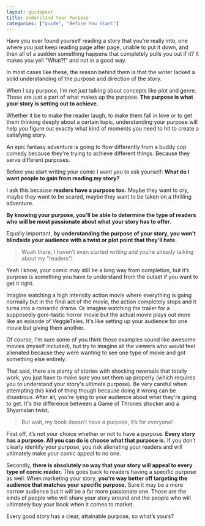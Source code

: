 ```yaml
---
layout: guidepost
title: Understand Your Purpose
categories: ["guide", "Before You Start"]
---
```


Have you ever found yourself reading a story that you're really into, one where you just keep reading page after page, unable to put it down, and then all of a sudden something happens that completely pulls you out if it? It makes you yell "What?!" and not in a good way.

In most cases like these, the reason behind them is that the writer lacked a solid understanding of the purpose and direction of the story.

When I say purpose, I’m not just talking about concepts like plot and genre. Those are just a part of what makes up the purpose. **The purpose is what your story is setting out to achieve.**

Whether it be to make the reader laugh, to make them fall in love or to get them thinking deeply about a certain topic, understanding your purpose will help you figure out exactly what kind of moments you need to hit to create a satisfying story.

An epic fantasy adventure is going to flow differently from a buddy cop comedy because they're trying to achieve different things. Because they serve different purposes.

Before you start writing your comic I want you to ask yourself: **What do I want people to gain from reading my story?**

I ask this because **readers have a purpose too.** Maybe they want to cry, maybe they want to be scared, maybe they want to be taken on a thrilling adventure.

**By knowing your purpose, you’ll be able to determine the type of readers who will be most passionate about what your story has to offer**.

Equally important, **by understanding the purpose of your story, you won't blindside your audience with a twist or plot point that they'll hate.**

> Woah there, I haven’t even started writing and you’re already talking about my "readers"!

Yeah I know, your comic may still be a long way from completion, but it’s purpose is something you have to understand from the outset if you want to get it right.

Imagine watching a high intensity action movie where everything is going normally but in the final act of the movie, the action completely stops and it turns into a romantic drama. Or imagine watching the trailer for a supposedly gore-tastic horror movie but the actual movie plays out more like an episode of VeggieTales. It's like setting up your audience for one movie but giving them another.

Of course, I'm sure some of you think those examples sound like awesome movies (myself included), but try to imagine all the viewers who would feel alienated because they were wanting to see one type of movie and got something else entirely.

That said, there are plenty of stories with shocking reversals that totally work, you just have to make sure you set them up properly (which requires you to understand your story's ultimate purpose). Be very careful when attempting this kind of thing though because doing it wrong can be disastrous. After all, you're lying to your audience about what they're going to get. It's the difference between a Game of Thrones shocker and a Shyamalan twist.

> But wait, my book doesn’t have a purpose, it’s for everyone!

First off, it’s not your choice whether or not to have a purpose. **Every story has a purpose. All you can do is choose what that purpose is.** If you don’t clearly identify your purpose, you risk alienating your readers and will ultimately make your comic appeal to no one.

Secondly, **there is absolutely no way that your story will appeal to every type of comic reader.** This goes back to readers having a specific purpose as well. When marketing your story, **you’re way better off targeting the audience that matches your specific purpose.** Sure it may be a more narrow audience but it will be a far more passionate one. Those are the kinds of people who will share your story around and the people who will ultimately buy your book when it comes to market.

Every good story has a clear, attainable purpose, so what’s yours?
